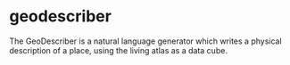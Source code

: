 # geodescriber
The GeoDescriber is a natural language generator which writes a physical description of a place, using the living atlas as a data cube.
